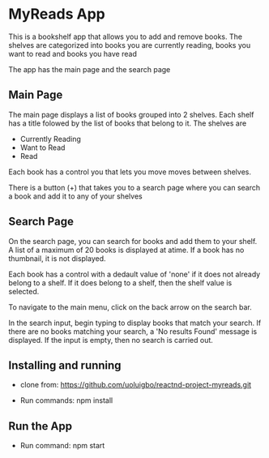 # MyReads App

This is a bookshelf app that allows you to add and remove books. The shelves are categorized into books you are currently reading, books you want to read and books you have read

The app has the main page and the search page

## Main Page
The main page displays a list of books grouped into 2 shelves. Each shelf has a title folowed by the list of books that belong to it. The shelves are

* Currently Reading
* Want to Read
* Read

Each book has a control you that lets you move moves between shelves.

There is a button (+) that takes you to a search page where you can search a book and add it to any of your shelves

## Search Page

On the search page, you can search for books and add them to your shelf. A list of a maximum of 20 books is displayed at atime. If a book has no thumbnail, it is not displayed.

Each book has a control with a dedault value of 'none' if it does not already belong to a shelf. If it does belong to a shelf, then the shelf value is selected.

To navigate to the main menu, click on the back arrow on the search bar.

In the search input, begin typing to display books that match your search. If there are no books matching your search, a 'No results Found' message is displayed. If the input is empty, then no search is carried out.


## Installing and running
* clone from: https://github.com/uoluigbo/reactnd-project-myreads.git

* Run commands: npm install

## Run the App
* Run command: npm start
